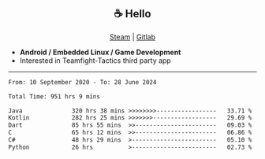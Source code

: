 <h2 align="center"> ☕ Hello </h2>

<p align="center">
  <a href="https://steamcommunity.com/id/Niforances/">Steam</a> |
  <a href="https://gitlab.com/niforances">Gitlab</a>
</p>

 - **Android / Embedded Linux / Game Development**
 - Interested in Teamfight-Tactics third party app

------

<!--START_SECTION:waka-->

```txt
From: 10 September 2020 - To: 28 June 2024

Total Time: 951 hrs 9 mins

Java              320 hrs 38 mins >>>>>>>>-----------------   33.71 %
Kotlin            282 hrs 25 mins >>>>>>>------------------   29.69 %
Dart              85 hrs 55 mins  >>-----------------------   09.03 %
C                 65 hrs 12 mins  >>-----------------------   06.86 %
C#                48 hrs 29 mins  >------------------------   05.10 %
Python            26 hrs          >------------------------   02.73 %
```

<!--END_SECTION:waka-->
